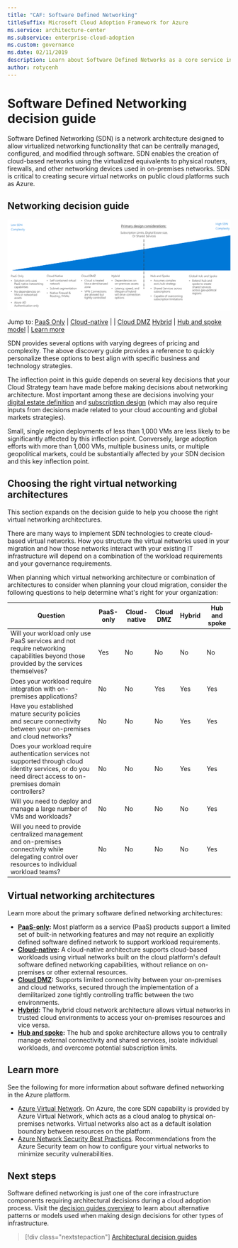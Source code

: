 ```yaml
---
title: "CAF: Software Defined Networking"
titleSuffix: Microsoft Cloud Adoption Framework for Azure
ms.service: architecture-center
ms.subservice: enterprise-cloud-adoption
ms.custom: governance
ms.date: 02/11/2019
description: Learn about Software Defined Networks as a core service in Azure migrations.
author: rotycenh
---
```


# Software Defined Networking decision guide

Software Defined Networking (SDN) is a network architecture designed to allow virtualized networking functionality that can be centrally managed, configured, and modified through software. SDN enables the creation of cloud-based networks using the virtualized equivalents to physical routers, firewalls, and other networking devices used in on-premises networks. SDN is critical to creating secure virtual networks on public cloud platforms such as Azure.

## Networking decision guide

![Plotting networking options from least to most complex, aligned with jump links below](../../_images/discovery-guides/discovery-guide-sdn.png)

Jump to: [PaaS Only](paas-only.md) | [Cloud-native](cloud-native.md) | | [Cloud DMZ](cloud-dmz.md) [Hybrid](hybrid.md) | [Hub and spoke model](hub-spoke.md) | [Learn more](#learn-more)

SDN provides several options with varying degrees of pricing and complexity. The above discovery guide provides a reference to quickly personalize these options to best align with specific business and technology strategies.

The inflection point in this guide depends on several key decisions that your Cloud Strategy team have made before making decisions about networking architecture. Most important among these are decisions involving your [digital estate definition](../../digital-estate/index.md) and [subscription design](../subscriptions/index.md) (which may also require inputs from decisions made related to your cloud accounting and global markets strategies).

Small, single region deployments of less than 1,000 VMs are less likely to be significantly affected by this inflection point. Conversely, large adoption efforts with more than 1,000 VMs, multiple business units, or multiple geopolitical markets, could be substantially affected by your SDN decision and this key inflection point.

## Choosing the right virtual networking architectures

This section expands on the decision guide to help you choose the right virtual networking architectures.

There are many ways to implement SDN technologies to create cloud-based virtual networks. How you structure the virtual networks used in your migration and how those networks interact with your existing IT infrastructure will depend on a combination of the workload requirements and your governance requirements.

When planning which virtual networking architecture or combination of architectures to consider when planning your cloud migration, consider the following questions to help determine what's right for your organization:

| Question | PaaS-only | Cloud-native | Cloud DMZ | Hybrid | Hub and spoke |
|-----|-----|-----|-----|-----|-----|
| Will your workload only use PaaS services and not require networking capabilities beyond those provided by the services themselves? | Yes | No | No | No | No |
| Does your workload require integration with on-premises applications? | No | No | Yes | Yes | Yes |
| Have you established mature security policies and secure connectivity between your on-premises and cloud networks? | No | No | No | Yes | Yes |
| Does your workload require authentication services not supported through cloud identity services, or do you need direct access to on-premises domain controllers? | No | No | No | Yes | Yes |
| Will you need to deploy and manage a large number of VMs and workloads? | No | No | No | No | Yes |
| Will you need to provide centralized management and on-premises connectivity while delegating control over resources to individual workload teams? | No | No | No | No | Yes |

## Virtual networking architectures

Learn more about the primary software defined networking architectures:

- **[PaaS-only](paas-only.md):** Most platform as a service (PaaS) products support a limited set of built-in networking features and may not require an explicitly defined software defined network to support workload requirements.
- **[Cloud-native](cloud-native.md):** A cloud-native architecture supports cloud-based workloads using virtual networks built on the cloud platform's default software defined networking capabilities, without reliance on on-premises or other external resources.
- **[Cloud DMZ](cloud-dmz.md):** Supports limited connectivity between your on-premises and cloud networks, secured through the implementation of a demilitarized zone tightly controlling traffic between the two environments.
- **[Hybrid](hybrid.md):** The hybrid cloud network architecture allows virtual networks in trusted cloud environments to access your on-premises resources and vice versa.
- **[Hub and spoke](hub-spoke.md):** The hub and spoke architecture allows you to centrally manage external connectivity and shared services, isolate individual workloads, and overcome potential subscription limits.

## Learn more

See the following for more information about software defined networking in the Azure platform.

- [Azure Virtual Network](/azure/virtual-network/virtual-networks-overview). On Azure, the core SDN capability is provided by Azure Virtual Network, which acts as a cloud analog to physical on-premises networks. Virtual networks also act as a default isolation boundary between resources on the platform.
- [Azure Network Security Best Practices](/azure/security/azure-security-network-security-best-practices). Recommendations from the Azure Security team on how to configure your virtual networks to minimize security vulnerabilities.

## Next steps

Software defined networking is just one of the core infrastructure components requiring architectural decisions during a cloud adoption process. Visit the [decision guides overview](../index.md) to learn about alternative patterns or models used when making design decisions for other types of infrastructure.

> [!div class="nextstepaction"]
> [Architectural decision guides](../index.md)
